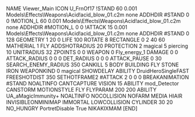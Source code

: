 NAME Viewer_Main
ICON U_FrnOf17
!STAND 60 0.001 Models\Effects\Weapons\Acid\!acid_blow_01.c2m none
ADDHDIR #STAND 0 0
!MOTION_L 60 0.001 Models\Effects\Weapons\Acid\!acid_blow_01.c2m none
ADDHDIR #MOTION_L 0 0
!ATTACK 15 0.001 Models\Effects\Weapons\Acid\!acid_blow_01.c2m none
ADDHDIR #STAND 0 128
GEOMETRY 1 20 0
LIFE     100
ROTATE 8
RECTANGLE 0 2 40 60
MATHERIAL 1 FLY
ADDSHOTRADIUS 20
PROTECTION 2 magical 5 piercing 10
UNITRADIUS 32
ZPOINTS 0 0
WEAPON 			0 Fly_energy_1
DAMAGE			0 0
ATTACK_RADIUS 		0 0 0
DET_RADIUS 		0 0 0
ATTACK_PAUSE 		0 30
SEARCH_ENEMY_RADIUS 	350
CANKILL 		5 BODY BUILDING FLY STONE IRON
WEAPONKIND		0 magical
SHOWDELAY
ABILITY DruidHeroSingleFAST
FREESHOTDIST 		350
SETHOTFRAME2 #ATTACK 2 0 0 0
BREAKANIMATION #STAND
NOALTINFO
CANTCAPTURE
VISION 15
ABILITY mod_Detector
CANSTORM
MOTIONSTYLE FLY
FLYPARAM 		200 200
ABILITY UA_aMagicImmunity+
NOALTINFO
NOCOLLISION
NOFARM
MEDIA HIAIR
INVISIBLEONMINIMAP
IMMORTAL
LOWCOLLISION
CYLINDER 30 20
NO_HUNGRY
PortretDisable True
NIKAKIXMAM
[END]
